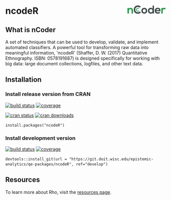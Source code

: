 # ncodeR <img src="man/figures/logo.png" align="right" alt="" width="120" />


## What is nCoder 

A set of techniques that can be used to develop, validate, and implement automated classifiers. A powerful tool for transforming raw data into meaningful information, 'ncodeR' (Shaffer, D. W. (2017) Quantitative Ethnography. ISBN: 0578191687) is designed specifically for working with big data: large document collections, logfiles, and other text data.

## Installation

### Install release version from CRAN
[![build status](https://git.doit.wisc.edu/epistemic-analytics/qe-packages/ncodeR/badges/master/build.svg)](https://git.doit.wisc.edu/epistemic-analytics/qe-packages/ncodeR/commits/master)
[![coverage](https://s3-us-west-2.amazonaws.com/ncoder.qe-libs.org/coverage-master.svg)](http://ncoder.qe-libs.org/coverage/master/index.html)

[![cran status](https://www.r-pkg.org/badges/version-ago/ncodeR)](https://cran.r-project.org/package=ncodeR) 
[![cran downloads](https://cranlogs.r-pkg.org/badges/grand-total/ncodeR)](https://cranlogs.r-pkg.org/badges/grand-total/ncodeR) 
```
install.packages("ncodeR")
```

### Install development version
[![build status](https://git.doit.wisc.edu/epistemic-analytics/qe-packages/ncodeR/badges/develop/build.svg)](https://git.doit.wisc.edu/epistemic-analytics/qe-packages/ncodeR/commits/develop)
[![coverage](https://s3-us-west-2.amazonaws.com/ncoder.qe-libs.org/coverage-develop.svg)](http://ncoder.qe-libs.org/coverage/develop/index.html)
```
devtools::install_git(url = "https://git.doit.wisc.edu/epistemic-analytics/qe-packages/ncodeR", ref="develop")
```

## Resources
To learn more about Rho, visit the [resources page](http://www.n-coder.org/resources/).
